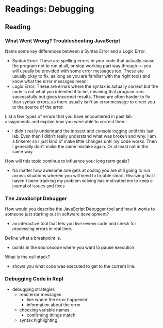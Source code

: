 # Readings: Debugging

## Reading

### What Went Wrong? Troubleshooting JavaScript 

Name some key differences between a Syntax Error and a Logic Error.
* Syntax Error: These are spelling errors in your code that actually cause the program not to run at all, or stop working part way through — you will usually be provided with some error messages too. These are usually okay to fix, as long as you are familiar with the right tools and know what the error messages mean!
* Logic Error: These are errors where the syntax is actually correct but the code is not what you intended it to be, meaning that program runs successfully but gives incorrect results. These are often harder to fix than syntax errors, as there usually isn't an error message to direct you to the source of the error.

List a few types of errors that you have encountered in past lab assignments and explain how you were able to correct them.
* I didn't really understand the inpsect and console logging until this last lab.  Even then I didn't really understand what was broken and why.  I am a tinkerer so I just kind of make little changes until my code works.  Then I generally don't make the same mistake again.  Or at least not in the same way.

How will this topic continue to influence your long term goals?
* No matter how awesome one gets at coding you are still going to run across situations wherein you will need to trouble shoot.  Realizing that I haven't been tracking my problem solving has motivated me to keep a journal of issues and fixes

### The JavaScript Debugger

How would you describe the JavaScript Debugger tool and how it works to someone just starting out in software development?
* an interactive tool that lets you live review code and check for processing errors in real time.  

Define what a breakpoint is.
* points in the sourcecode where you want to pause execution

What is the call stack?
* shows you what code was executed to get to the current line.


### Debugging Code in Repl

* debugging strategies
  * read error messages
    * line where the error happened
    * information about the error
  * checking variable names
    * confirming things match
  * syntax highlighting

<!-- 'use strict';

// Welcome to my student generator app!  There are currently 3 types of errors in this application, 1. TypeError, 2. SyntaxError, 3. ReferenceError.  Use the errors in the console to pinpoint the specific line number where the issue occurs and fix each new error as they occur.

// TODO:  Render our new student objects as a list in the console

var cache = [];

var students = 'Robb,Chuck,Kendrah,Cesar,Zach,Rae,Jallow,Kevin,Micahel,Josh,Shane,JT';

// constructor for each instance of a student object
function Student(name) {
  this.studentName = name;
  this.emailAddress = null;
  this.registeredCourse = null;
  this.enrolled = false;

  cache.push(this);
  }

function normalizeInput(str) {
  // simulate receiving CSV data from a file and normalize it for our constructor.  expected output is an array of names that is ready to use later.
  var students = str.split(',');
  for (var i = 0; i < students.length; i++) {
    students[i] = students[i].toLowerCase();
  }
  return students;
}

Student.prototype.validate = function() {
  return `${this.studentName} added to the cache`;
}

function studentGenerator(arr){
  // given an array, populate our global cache with objects and store them in our global cache.

  // check if array exists
  if(Array.isArray(arr)) {
    for(var i = 0; i < arr.length; i++){
      var newStudent = new Student(arr[i]);  
      console.log(newStudent.validate());
      
    }
    return `Completed.  ${i} entries added to cache.`;
  }
  else {
    return 'This function only accepts arrays.  please try again.'
  }
}

function initialize(input) {
  var studentList = normalizeInput(input);
  
  return studentGenerator(studentList);  
}

initialize(students); -->